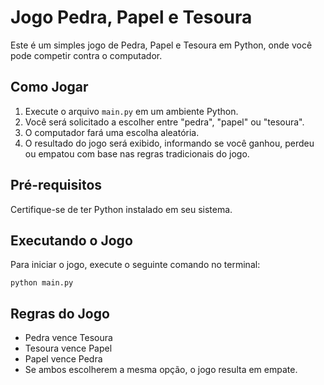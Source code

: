 # Jogo Pedra, Papel e Tesoura

Este é um simples jogo de Pedra, Papel e Tesoura em Python, onde você pode competir contra o computador.

## Como Jogar

1. Execute o arquivo `main.py` em um ambiente Python.
2. Você será solicitado a escolher entre "pedra", "papel" ou "tesoura".
3. O computador fará uma escolha aleatória.
4. O resultado do jogo será exibido, informando se você ganhou, perdeu ou empatou com base nas regras tradicionais do jogo.

## Pré-requisitos

Certifique-se de ter Python instalado em seu sistema.

## Executando o Jogo

Para iniciar o jogo, execute o seguinte comando no terminal:

`python main.py`

## Regras do Jogo

- Pedra vence Tesoura
- Tesoura vence Papel
- Papel vence Pedra
- Se ambos escolherem a mesma opção, o jogo resulta em empate.
